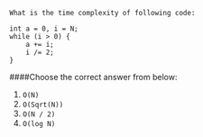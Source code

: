 ```
What is the time complexity of following code:
 
int a = 0, i = N; 
while (i > 0) { 
    a += i; 
    i /= 2; 
}
```

####Choose the correct answer from below:
1. ```O(N)```
2. ```O(Sqrt(N))```
3. ```O(N / 2)```
4. ```O(log N)```